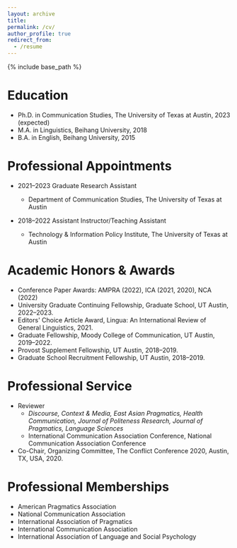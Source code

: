 ```yaml
---
layout: archive
title: 
permalink: /cv/
author_profile: true
redirect_from:
  - /resume
---
```


{% include base_path %}

Education
======
* Ph.D. in Communication Studies, The University of Texas at Austin, 2023 (expected)
* M.A. in Linguistics, Beihang University, 2018
* B.A. in English, Beihang University, 2015

Professional Appointments
======
* 2021–2023 Graduate Research Assistant 
  * Department of Communication Studies, The University of Texas at Austin
  
* 2018–2022 Assistant Instructor/Teaching Assistant 
  * Technology & Information Policy Institute, The University of Texas at Austin
  
Academic Honors & Awards
======
* Conference Paper Awards: AMPRA (2022), ICA (2021, 2020), NCA (2022)
* University Graduate Continuing Fellowship, Graduate School, UT Austin, 2022–2023.
* Editors' Choice Article Award, Lingua: An International Review of General Linguistics, 2021.  
* Graduate Fellowship, Moody College of Communication, UT Austin, 2019–2022.
* Provost Supplement Fellowship, UT Austin, 2018–2019.
* Graduate School Recruitment Fellowship, UT Austin, 2018–2019.

Professional Service
======
* Reviewer
  * _Discourse, Context & Media, East Asian Pragmatics, Health Communication, Journal of Politeness Research, Journal of Pragmatics, Language Sciences_
  * International Communication Association Conference, National Communication Association Conference
* Co-Chair, Organizing Committee, The Conflict Conference 2020, Austin, TX, USA, 2020.

Professional Memberships
======
* American Pragmatics Association
* National Communication Association
* International Association of Pragmatics
* International Communication Association
* International Association of Language and Social Psychology

